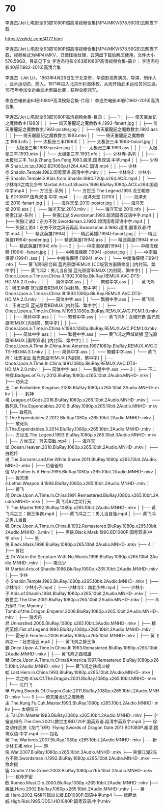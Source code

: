 # 70
李连杰/Jet Li电影全63部1080P超高清视频合集[MP4/MKV/578.59GB]云网盘下载

https://zqhdz.com/4177.html

李连杰/Jet Li电影全63部1080P超高清视频合集[MP4/MKV/578.59GB]云网盘下载，视频格式为MP4/MKV，已做压缩处理，云网盘下载后解压使用，文件大小578.59GB，目录见下文
李连杰电影全63部1080P高清视频合集-简介：
李连杰电影40部(1982-2016)高清合集

李连杰（Jet Li），1963年4月26日生于北京市，华语影视男演员、导演、制作人 、武术运动员、商人。1971年进入北京什刹海体校，从而开始武术运动员的生涯。1975年参加全运会武术套路比赛，获得全能冠军。

李连杰电影全63部1080P高清视频合集-片段：
李连杰电影40部(1982-2016)高清合集

李连杰/Jet Li电影全63部1080P高清视频合集-目录：
├── 1
│   ├── 倚天屠龙记之魔教教主(1993)
│   │   ├── 倚天屠龍記之魔教教主.1993-fanart.jpg
│   │   ├── 倚天屠龍記之魔教教主.1993-poster.jpg
│   │   ├── 倚天屠龍記之魔教教主.1993.ass
│   │   ├── 倚天屠龍記之魔教教主.1993.mkv
│   │   └── 倚天屠龍記之魔教教主.1993.nfo
│   ├── 太极张三丰(1993)
│   │   ├── 太极张三丰.1993-fanart.jpg
│   │   ├── 太极张三丰.1993-poster.jpg
│   │   ├── 太极张三丰.1993.ass
│   │   ├── 太极张三丰.1993.mkv
│   │   └── 太极张三丰.1993.nfo
│   ├── 少林寺-系列
│   │   ├── 太极张三丰.Tai.ji.Zhang.San.Feng.1993.超清.国粤双语.中字.mp4
│   │   ├── 少林寺.Shao.Lin.tzu.1982.BD1080p.H264.AAC.国语.mp4
│   │   ├── 少林寺.Shaolin.Temple.1982.国粤双语.高清中字.mkv
│   │   ├── 少林寺2：少林小子.Shaolin.Temple.2.Kids.from.Shaolin.1984.720p.x264.AC3..mp4
│   │   └── 少林寺3之南北少林.Martial.Arts.of.Shaolin.1986.BluRay.1080p.AC3.x264.国语中字.mp4
│   ├── 方世玉-系列
│   │   └── 方世玉.The.Legend.1993.龙王朝修复.BD1080P.国粤双语.中字.mp4
│   ├── 海洋天堂 (2010)
│   │   ├── 海洋天堂.2010-fanart.jpg
│   │   ├── 海洋天堂.2010-poster.jpg
│   │   ├── 海洋天堂.2010.ass
│   │   ├── 海洋天堂.2010.mkv
│   │   └── 海洋天堂.2010.nfo
│   ├── 笑傲江湖-系列
│   │   ├── 笑傲江湖.Swordsman.1990.超清国粤双语中字.mp4
│   │   ├── 笑傲江湖2：东方不败.Swordsman.2.1992.超清国粤双语中字.mp4
│   │   └── 笑傲江湖3：东方不败之风云再起.Swordsman.3.1993.超清.国粤双语.中字.mp4
│   └── 精武英雄(1994)
│   ├── 精武英雄(1994)-fanart.jpg
│   ├── 精武英雄(1994)-poster.jpg
│   ├── 精武英雄(1994).ass
│   ├── 精武英雄(1994).mkv
│   └── 精武英雄(1994).nfo
├── 2
│   ├── 中南海保镖(1994)
│   │   ├── 中南海保镖 (1994) -fanart.jpg
│   │   ├── 中南海保镖 (1994) -poster.jpg
│   │   ├── 中南海保镖 (1994) .ass
│   │   ├── 中南海保镖 (1994) .mkv
│   │   └── 中南海保镖 (1994) .nfo
│   └── 黄飞鸿6部合辑 蓝光原盘REMUX [CC版官方画质修复] [内封简、繁中字]
│   ├── 黄飞鸿2：男儿当自强 蓝光原盘REMUX [内封简、繁中字]
│   │   ├── Once.Upon.a.Time.in.China.II.1992.1080p.BluRay.REMUX.AVC.DTS-HD.MA.2.0.mkv
│   │   ├── 简体中字.ass
│   │   └── 繁體中字.ass
│   ├── 黄飞鸿3：狮王争霸 蓝光原盘REMUX [内封简、繁中字]
│   │   ├── Once.Upon.a.Time.in.China.III.1993.1080p.BluRay.REMUX.AVC.DTS-HD.MA.2.0.mkv
│   │   ├── 简体中字.ass
│   │   └── 繁體中字.ass
│   ├── 黄飞鸿4：王者之风 蓝光原盘REMUX [内封简、繁中字]
│   │   ├── Once.Upon.a.Time.in.China.IV.1993.1080p.BluRay.REMUX.AVC.PCM.1.0.mkv
│   │   ├── 简体中字.ass
│   │   └── 繁體中字.ass
│   ├── 黄飞鸿5：龙城歼霸 蓝光原盘REMUX [内封简、繁中字]
│   │   ├── Once.Upon.a.Time.in.China.V.1994.1080p.BluRay.REMUX.AVC.PCM.1.0.mkv
│   │   ├── 简体中字.ass
│   │   └── 繁體中字.ass
│   ├── 黄飞鸿之西域雄狮 蓝光原盘REMUX [国粤双语] [内封简、繁中字]
│   │   ├── Once.Upon.A.Time.In.China.And.America.1997.1080p.BluRay.REMUX.AVC.DTS-HD.MA.5.1.mkv
│   │   ├── 简体中字.ass
│   │   └── 繁體中字.ass
│   └── 黄飞鸿：壮志凌云 蓝光原盘REMUX [内封简、繁中字]
│   ├── Once.Upon.A.Time.In.China.1991.1080p.BluRay.REMUX.AVC.DTS-HD.MA.2.0.mkv
│   ├── 简体中字.ass
│   └── 繁體中字.ass
├── 3
│   ├── 不二神探.Badges.of.Fury.2013.BluRay.1080p.x265.10bit.2Audio.MNHD-.mkv
│   ├── 功夫之王.The.Forbidden.Kingdom.2008.BluRay.1080p.x265.10bit.2Audio.MNHD-.mkv
│   ├── 封神榜.League.of.Gods.2016.BluRay.1080p.x265.10bit.2Audio.MNHD-.mkv
│   ├── 敢死队.The.Expendables.2010.BluRay.1080p.x265.10bit.2Audio.MNHD-.mkv
│   ├── 敢死队2.The.Expendables.2.2012.BluRay.1080p.x265.10bit.2Audio.MNHD-.mkv
│   ├── 敢死队3.The.Expendables.3.2014.BluRay.1080p.x265.10bit.2Audio.MNHD-.mkv
│   ├── 方世玉.The.Legend.1993.BluRay.1080p.x265.10bit.3Audio.MNHD-.mkv
│   ├── 方世玉2：万夫莫敌.mp4
│   ├── 海洋天堂.Ocean.Heaven.2010.BluRay.1080p.x265.10bit.2Audio.MNHD-.mkv
│   ├── 白蛇传说.The.Sorcerer.and.the.White.Snake.2011.BluRay.1080p.x265.10bit.2Audio.MNHD-.mkv
│   ├── 给爸爸的信.My.Father.Is.A.Hero.1995.BluRay.1080p.x265.10bit.2Audio.MNHD-.mkv
│   ├── 轰天炮4.Lethal.Weapon.4.1998.BluRay.1080p.x265.10bit.2Audio.MNHD-.mkv
│   ├── 黄飞鸿.Once.Upon.A.Time.In.China.1991.Remastered.BluRay.1080p.x265.10bit.2Audio.MNHD-.mkv
│   ├── 黄飞鸿92之龙行天下.The.Master.1992.BluRay.1080p.x265.10bit.2Audio.MNHD-.mkv
│   ├── 黄飞鸿之三：狮王争霸.mp4
│   ├── 黄飞鸿之二：男儿当自强.mp4
│   ├── 黄飞鸿之男儿当自强.Once.Upon.A.Time.In.China.Ⅱ.1992.Remastered.BluRay.1080p.x265.10bit.2Audio.MNHD- 2.mkv
│   ├── 黑侠.Black.Mask.1996.BD1080P.国粤双语.中字.mkv
│   └── 黑侠.Black.Mask.1996.BluRay.1080p.x265.10bit.2Audio.MNHD-.mkv
├── 4
│   ├── 冒险王.Dr.Wai.in.the.Scripture.With.No.Words.1996.BluRay.1080p.x265.10bit.2Audio.MNHD-.mkv
│   ├── 南北少林.Martial.Arts.of.Shaolin.1986.BluRay.1080p.x265.10bit.2Audio.MNHD-.mkv
│   ├── 少林寺.Shaolin.Temple.1982.BluRay.1080p.x265.10bit.2Audio.MNHD-.mkv
│   ├── 少林寺2：少林小子.mp4
│   ├── 少林寺3：南北少林.mp4
│   ├── 少林小子.Kids.of.Shaolin.1984.BluRay.1080p.x265.10bit.2Audio.MNHD-.mkv
│   ├── 救世主.The.One.2001.BluRay.1080p.x265.10bit.2Audio.MNHD-.mkv
│   ├── 木乃伊3.The.Mummy：Tomb.of.the.Dragon.Emperor.2008.BluRay.1080p.x265.10bit.2Audio.MNHD-.mkv
│   ├── 狼犬丹尼.Unleashed.2005.BluRay.1080p.x265.10bit.3Audio.MNHD-.mkv
│   ├── 精武英雄.Fist.of.Legend.1994.BluRay.1080p.x265.10bit.2Audio.MNHD-.mkv
│   ├── 霍元甲.Fearless.2006.BluRay.1080p.x265.10bit.MNHD-.mkv
│   ├── 黄飞鸿之一：壮志凌云.mp4
│   ├── 黄飞鸿之狮王争霸.Once.Upon.A.Time.In.China.Ⅲ.1993.Remastered.BluRay.1080p.x265.10bit.2Audio.MNHD-.mkv
│   ├── 黄飞鸿之西域雄獅.Once.Upon.A.Time.In.China&America.1997.Remastered.BluRay.1080p.x265.10bit.2Audio.MNHD-.mkv
│   ├── 黄飞鸿之铁鸡斗蜈蚣.Last.Hero.in.China.1993.BluRay.1080p.x265.10bit.2Audio.MNHD-.mkv
│   ├── 龙之吻.Kiss.Of.The.Dragon.2001.BluRay.1080p.x265.10bit.MNHD-.mkv
│   └── 龙门飞甲.Flying.Swords.Of.Dragon.Gate.2011.BluRay.1080p.x265.10bit.2Audio.MNHD-.mkv
└── 5
├── 倚天屠龙记之魔教教主.The.Kung.Fu.Cult.Master.1993.BluRay.1080p.x265.10bit.2Audio.MNHD-.mkv
├── 太极张三丰.Tai.Chi.Master.1993.BluRay.1080p.x265.10bit.2Audio.MNHD-.mkv
├── 宇宙追缉令.The.One.2001.(救世主)BD720P.国英双语.超清中英双字.mp4
├── 徐克动作武侠《龙门飞甲》Flying Swords of Dragon Gate.2011.BD1080P.超清.国粤双语.中字.mp4
├── 投名状.The.Warlords.2007.BluRay.1080p.x265.10bit.2Audio.MNHD-.mkv
├── 新少林五祖.mkv
├── 游侠.War.2007.BluRay.1080p.x265.10bit.3Audio.MNHD-.mkv
├── 笑傲江湖2东方不败.Swordsman.II.1992.BluRay.1080p.x265.10bit.2Audio.MNHD-.mkv
├── 致命摇篮.Cradle.2.the.Grave.2003.BluRay.1080p.x265.10bit.2Audio.MNHD-.mkv
├── 致命罗密欧.Romeo.Must.Die.2000.BluRay.1080p.x265.10bit.2Audio.MNHD-.mkv
├── 英雄.Hero.2002.BluRay.1080p.x265.10bit.2Audio.MNHD-.mkv
├── 英雄.Hero.2002.导演剪辑加长版.BD1080P.国语中字.mp4
└── 鼠胆龙威.High.Risk.1995.DD5.1.HD1080P.国粤双语.中字.mkv
